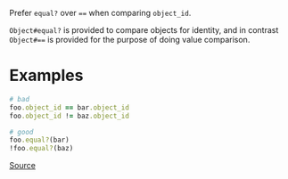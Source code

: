 
Prefer `equal?` over `==` when comparing `object_id`.

`Object#equal?` is provided to compare objects for identity, and in contrast
`Object#==` is provided for the purpose of doing value comparison.

# Examples

```ruby
# bad
foo.object_id == bar.object_id
foo.object_id != baz.object_id

# good
foo.equal?(bar)
!foo.equal?(baz)
```

[Source](http://www.rubydoc.info/gems/rubocop/RuboCop/Cop/Lint/IdentityComparison)